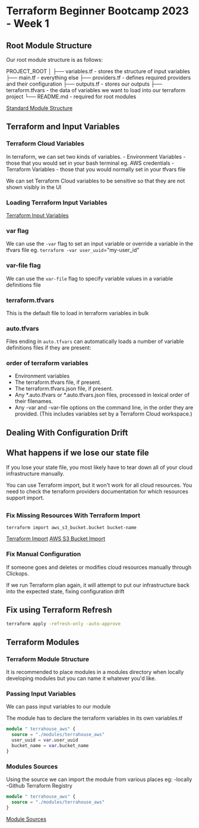 # Terraform Beginner Bootcamp 2023 - Week 1

## Root Module Structure

Our root module structure is as follows:

PROJECT_ROOT
│
├── variables.tf - stores the structure of input variables
├── main.tf - everything else
├── providers.tf - defines required providers and their configuration
├── outputs.tf - stores our outputs
├── terraform.tfvars - the data of variables we want to load into our terraform project
└── README.md - required for root modules


[Standard Module Structure](https://developer.hashicorp.com/terraform/language/modules/develop/structure)

## Terraform and Input Variables
### Terraform Cloud Variables

In terraform, we can set two kinds of variables.
    - Environment Variables - those that you would set in your bash terminal eg. AWS credentials
    - Terraform Variables - those that you would normally set in your tfvars file

We can set Terraform Cloud variables to be sensitive so that they are not shown visibly in the UI

### Loading Terraform Input Variables

[Terraform Input Variables](https://developer.hashicorp.com/terraform/language/values/variables)

### var flag
We can use the `-var` flag to set an input variable or override a variable in the tfvars file eg. `terraform -var user_uuid`="my-user_id"

### var-file flag
We can use the `var-file` flag to specify variable values in a variable definitions file

### terraform.tfvars

This is the default file to load in terraform variables in bulk

### auto.tfvars
Files ending in `auto.tfvars` can automatically loads a number of variable definitions files if they are present: 

### order of terraform variables
- Environment variables
- The terraform.tfvars file, if present.
- The terraform.tfvars.json file, if present.
- Any *.auto.tfvars or *.auto.tfvars.json files, processed in lexical order of their filenames.
- Any -var and -var-file options on the command line, in the order they are provided. (This includes variables set by a Terraform Cloud workspace.)

## Dealing With Configuration Drift

## What happens if we lose our state file

If you lose your state file, you most likely have to tear down all of your cloud infrastructure manually.

You can use Terraform import, but it won't work for all cloud resources. You need to check the terraform providers documentation for which resources support import.

##
### Fix Missing Resources With Terraform Import

`terraform import aws_s3_bucket.bucket bucket-name`

[Terraform Import](https://developer.hashicorp.com/terraform/cli/import)
[AWS S3 Bucket Import](https://registry.terraform.io/providers/hashicorp/aws/latest/docs/resources/s3_bucket#import)

### Fix Manual Configuration

If someone goes and deletes or modifies cloud resources manually through Clickops.

If we run Terraform plan again, it will attempt to put our infrastructure back into the expected state, fixing configuration drift

## Fix using Terraform Refresh

```sh
terraform apply -refresh-only -auto-approve
```

## Terraform Modules

### Terraform Module Structure

It is recommended to place modules in a modules directory when locally developing modules but you can name it whatever you'd like.

### Passing Input Variables

We can pass input variables to our module

The module has to declare the terraform variables in its own variables.tf

```tf
module " terrahouse_aws" {
  source = "./modules/terrahouse_aws"
  user_uuid = var.user_uuid
  bucket_name = var.bucket_name
}
```

### Modules Sources

Using the source we can import the module from various places eg: 
    -locally
    -Github
    Terraform Registry

```tf
module " terrahouse_aws" {
  source = "./modules/terrahouse_aws"
}
```


[Module Sources](https://developer.hashicorp.com/terraform/language/modules/sources)

